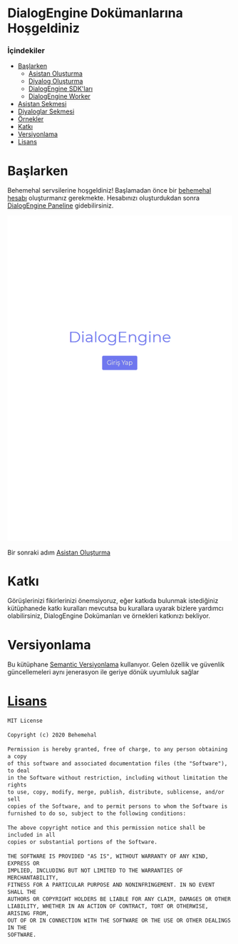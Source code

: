 # DialogEngine Dokümanlarına Hoşgeldiniz

### İçindekiler
- [Başlarken](#başlarken)
  - [Asistan Oluşturma](./creatingAssistant)   
  - [Diyalog Oluşturma](./creatingDialogs)
  - [DialogEngine SDK'ları](./sdk)
  - [DialogEngine Worker](./worker)
- [Asistan Sekmesi](./assistant)
- [Diyaloglar Sekmesi](./dialogs)
- [Örnekler](./examples/index)
- [Katkı](#katkı)
- [Versiyonlama](#versiyonlama)
- [Lisans](#lisans)

# Başlarken
Behemehal servsilerine hoşgeldiniz! Başlamadan önce bir [behemehal hesabı](https://behemehal.net/login) oluşturmanız gerekmekte. Hesabınızı oluşturdukdan sonra [DialogEngine Paneline](https://dialogengine.behemehal.net/panel.html) gidebilirsiniz.


![login](./src/content1.png)

Bir sonraki adım [Asistan Oluşturma](./creatingAssistant)


# Katkı
Görüşlerinizi fikirlerinizi önemsiyoruz, eğer katkıda bulunmak istediğiniz kütüphanede katkı kuralları mevcutsa bu kurallara uyarak bizlere yardımcı olabilirsiniz, DialogEngine Dokümanları ve örnekleri katkınızı bekliyor. 


# Versiyonlama
Bu kütüphane [Semantic Versiyonlama](https://semver.org/) kullanıyor. Gelen özellik ve güvenlik güncellemeleri aynı jenerasyon ile geriye dönük uyumluluk sağlar

# [Lisans](../LICENSE)

```
MIT License

Copyright (c) 2020 Behemehal

Permission is hereby granted, free of charge, to any person obtaining a copy
of this software and associated documentation files (the "Software"), to deal
in the Software without restriction, including without limitation the rights
to use, copy, modify, merge, publish, distribute, sublicense, and/or sell
copies of the Software, and to permit persons to whom the Software is
furnished to do so, subject to the following conditions:

The above copyright notice and this permission notice shall be included in all
copies or substantial portions of the Software.

THE SOFTWARE IS PROVIDED "AS IS", WITHOUT WARRANTY OF ANY KIND, EXPRESS OR
IMPLIED, INCLUDING BUT NOT LIMITED TO THE WARRANTIES OF MERCHANTABILITY,
FITNESS FOR A PARTICULAR PURPOSE AND NONINFRINGEMENT. IN NO EVENT SHALL THE
AUTHORS OR COPYRIGHT HOLDERS BE LIABLE FOR ANY CLAIM, DAMAGES OR OTHER
LIABILITY, WHETHER IN AN ACTION OF CONTRACT, TORT OR OTHERWISE, ARISING FROM,
OUT OF OR IN CONNECTION WITH THE SOFTWARE OR THE USE OR OTHER DEALINGS IN THE
SOFTWARE.
```